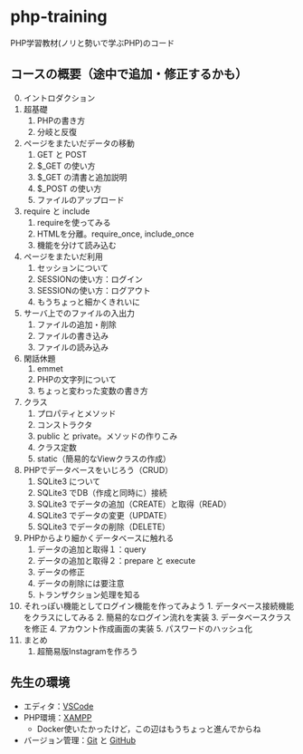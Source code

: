 # php-training
PHP学習教材(ノリと勢いで学ぶPHP)のコード

## コースの概要（途中で追加・修正するかも）

0. イントロダクション
1. 超基礎
    1. PHPの書き方
    2. 分岐と反復
2. ページをまたいだデータの移動
    1. GET と POST
    2. $_GET の使い方
    3. $_GET の清書と追加説明
    4. $_POST の使い方
    5. ファイルのアップロード
3. require と include
    1. requireを使ってみる
    2. HTMLを分離。require_once, include_once
    3. 機能を分けて読み込む
4. ページをまたいだ利用
    1. セッションについて
    2. SESSIONの使い方：ログイン
    3. SESSIONの使い方：ログアウト
    4. もうちょっと細かくきれいに
5. サーバ上でのファイルの入出力
    1. ファイルの追加・削除
    2. ファイルの書き込み
    3. ファイルの読み込み
6. 閑話休題
    1. emmet
    2. PHPの文字列について
    3. ちょっと変わった変数の書き方
7. クラス
    1. プロパティとメソッド
    2. コンストラクタ
    3. public と private。メソッドの作りこみ
    4. クラス定数
    5. static（簡易的なViewクラスの作成）
8. PHPでデータベースをいじろう（CRUD）
    1. SQLite3 について
    2. SQLite3 でDB（作成と同時に）接続
    3. SQLite3 でデータの追加（CREATE）と取得（READ）
    4. SQLite3 でデータの変更（UPDATE）
    5. SQLite3 でデータの削除（DELETE）
9. PHPからより細かくデータベースに触れる
    1. データの追加と取得１：query
    2. データの追加と取得２：prepare と execute
    3. データの修正
    4. データの削除には要注意
    5. トランザクション処理を知る
10.   それっぽい機能としてログイン機能を作ってみよう
    1. データベース接続機能をクラスにしてみる
    2. 簡易的なログイン流れを実装
    3. データベースクラスを修正
    4. アカウント作成画面の実装
    5. パスワードのハッシュ化
11. まとめ
    1.  超簡易版Instagramを作ろう

## 先生の環境
- エディタ：[VSCode](https://code.visualstudio.com/)
- PHP環境：[XAMPP](https://www.apachefriends.org/jp/index.html)
    - Docker使いたかったけど，この辺はもうちょっと進んでからね
- バージョン管理：[Git](https://git-scm.com/) と [GitHub](https://github.com/)